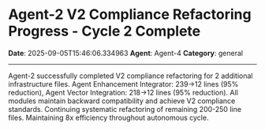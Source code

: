 # Agent-2 V2 Compliance Refactoring Progress - Cycle 2 Complete

**Date**: 2025-09-05T15:46:06.334963
**Agent**: Agent-4
**Category**: general

---

Agent-2 successfully completed V2 compliance refactoring for 2 additional infrastructure files. Agent Enhancement Integrator: 239→12 lines (95% reduction), Agent Vector Integration: 218→12 lines (95% reduction). All modules maintain backward compatibility and achieve V2 compliance standards. Continuing systematic refactoring of remaining 200-250 line files. Maintaining 8x efficiency throughout autonomous cycle.
